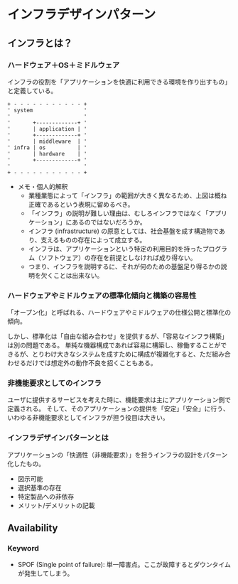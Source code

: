 # インフラデザインパターン

## インフラとは？

### ハードウェア＋OS＋ミドルウェア

インフラの役割を「アプリケーションを快適に利用できる環境を作り出すもの」と定義している。

```text
+ - - - - - - - - - - - +
' system                '
'                       '
'       +-------------+ '
'       | application | '
'       +-------------+ '
'       | middleware  | '
' infra | os          | '
'       | hardware    | '
'       +-------------+ '
'                       '
+ - - - - - - - - - - - +
```

 * メモ・個人的解釈
   * 業種業態によって「インフラ」の範囲が大きく異なるため、上図は概ね正確であるという表現に留めるべき。
   * 「インフラ」の説明が難しい理由は、むしろインフラではなく「アプリケーション」にあるのではないだろうか。
   * インフラ (infrastructure) の原意としては、社会基盤を成す構造物であり、支えるものの存在によって成立する。
   * インフラは、アプリケーションという特定の利用目的を持ったプログラム（ソフトウェア）の存在を前提としなければ成り得ない。
   * つまり、インフラを説明するに、それが何のための基盤足り得るかの説明を欠くことは出来ない。

### ハードウェアやミドルウェアの標準化傾向と構築の容易性

「オープン化」と呼ばれる、ハードウェアやミドルウェアの仕様公開と標準化の傾向。

しかし、標準化は「自由な組み合わせ」を提供するが、「容易なインフラ構築」は別の問題である。
単純な機器構成であれば容易に構築し、稼働することができるが、とりわけ大きなシステムを成すために構成が複雑化すると、ただ組み合わせるだけでは想定外の動作不良を招くこともある。

### 非機能要求としてのインフラ

ユーザに提供するサービスを考えた時に、機能要求は主にアプリケーション側で定義される。
そして、そのアプリケーションの提供を「安定」「安全」に行う、いわゆる非機能要求としてインフラが担う役目は大きい。

### インフラデザインパターンとは

アプリケーションの「快適性（非機能要求）」を担うインフラの設計をパターン化したもの。

 * 図示可能
 * 選択基準の存在
 * 特定製品への非依存
 * メリット/デメリットの記載

## Availability

### Keyword

 * SPOF (Single point of failure): 単一障害点。ここが故障するとダウンタイムが発生してしまう。
